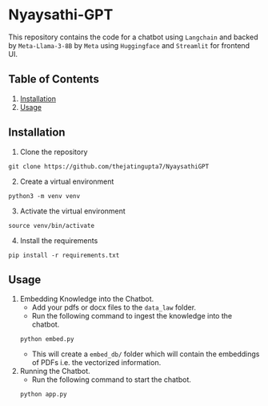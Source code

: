 # Nyaysathi-GPT
This repository contains the code for a chatbot using `Langchain` and backed by `Meta-Llama-3-8B` by `Meta` using `Huggingface` and `Streamlit` for frontend UI.

## Table of Contents
1. [Installation](#installation)
2. [Usage](#usage)

## Installation
1. Clone the repository
```
git clone https://github.com/thejatingupta7/NyaysathiGPT
```
2. Create a virtual environment
```
python3 -m venv venv
```
3. Activate the virtual environment
```
source venv/bin/activate
```
4. Install the requirements
```
pip install -r requirements.txt
```

## Usage
1. Embedding Knowledge into the Chatbot.
    - Add your pdfs or docx files to the `data_law` folder.
    - Run the following command to ingest the knowledge into the chatbot.
    ```
    python embed.py
    ```
    - This will create a `embed_db/` folder which will contain the embeddings of PDFs i.e. the vectorized information.
2. Running the Chatbot.
    - Run the following command to start the chatbot.
    ```
    python app.py
    ```